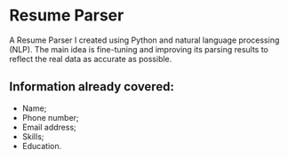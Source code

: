 # Resume Parser

A Resume Parser I created using Python and natural language processing (NLP).
The main idea is fine-tuning and improving its parsing results to reflect the real data as accurate as possible.

## Information already covered:
* Name;
* Phone number;
* Email address;
* Skills;
* Education.


